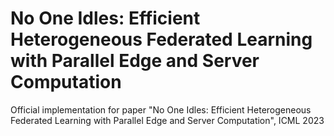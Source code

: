 # No One Idles: Efficient Heterogeneous Federated Learning with Parallel Edge and Server Computation
Official implementation for paper "No One Idles: Efficient Heterogeneous Federated Learning with Parallel Edge and Server Computation", ICML 2023
